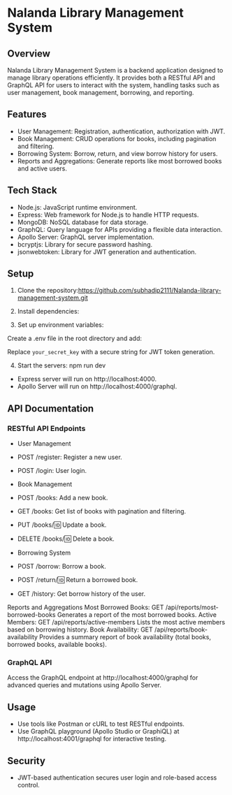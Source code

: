 # Nalanda Library Management System

## Overview

Nalanda Library Management System is a backend application designed to manage library operations efficiently. It provides both a RESTful API and GraphQL API for users to interact with the system, handling tasks such as user management, book management, borrowing, and reporting.

## Features

- User Management: Registration, authentication, authorization with JWT.
- Book Management: CRUD operations for books, including pagination and filtering.
- Borrowing System: Borrow, return, and view borrow history for users.
- Reports and Aggregations: Generate reports like most borrowed books and active users.

## Tech Stack

- Node.js: JavaScript runtime environment.
- Express: Web framework for Node.js to handle HTTP requests.
- MongoDB: NoSQL database for data storage.
- GraphQL: Query language for APIs providing a flexible data interaction.
- Apollo Server: GraphQL server implementation.
- bcryptjs: Library for secure password hashing.
- jsonwebtoken: Library for JWT generation and authentication.

## Setup

1. Clone the repository:https://github.com/subhadip2111/Nalanda-library-management-system.git


2. Install dependencies:


3. Set up environment variables:

Create a .env file in the root directory and add:


Replace `your_secret_key` with a secure string for JWT token generation.

4. Start the servers: npm run dev


- Express server will run on http://localhost:4000.
- Apollo Server will run on http://localhost:4000/graphql.

## API Documentation

### RESTful API Endpoints

- User Management
- POST /register: Register a new user.
- POST /login: User login.

- Book Management
- POST /books: Add a new book.
- GET /books: Get list of books with pagination and filtering.
- PUT /books/:id: Update a book.
- DELETE /books/:id: Delete a book.

- Borrowing System
- POST /borrow: Borrow a book.
- POST /return/:id: Return a borrowed book.
- GET /history: Get borrow history of the user.

Reports and Aggregations
Most Borrowed Books: GET /api/reports/most-borrowed-books
Generates a report of the most borrowed books.
Active Members: GET /api/reports/active-members
Lists the most active members based on borrowing history.
Book Availability: GET /api/reports/book-availability
Provides a summary report of book availability (total books, borrowed books, available books).

### GraphQL API

Access the GraphQL endpoint at http://localhost:4000/graphql for advanced queries and mutations using Apollo Server.

## Usage

- Use tools like Postman or cURL to test RESTful endpoints.
- Use GraphQL playground (Apollo Studio or GraphiQL) at http://localhost:4001/graphql for interactive testing.

## Security

- JWT-based authentication secures user login and role-based access control.
